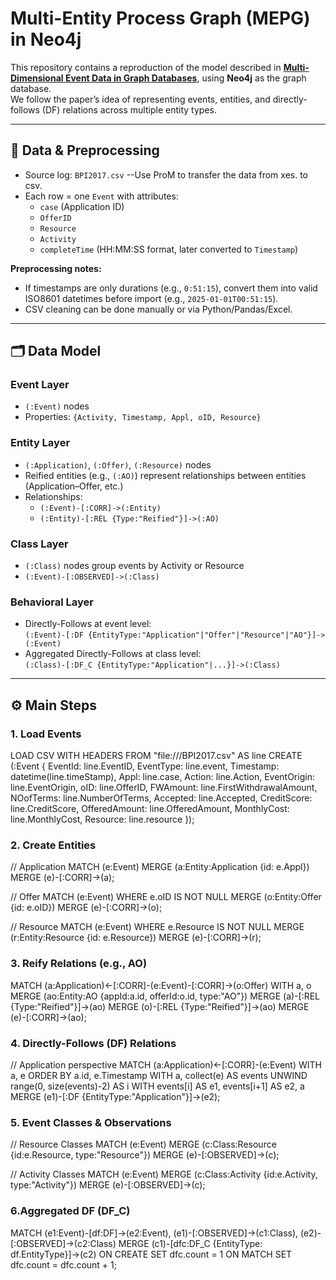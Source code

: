 # Multi-Entity Process Graph (MEPG) in Neo4j

This repository contains a reproduction of the model described in **[Multi-Dimensional Event Data in Graph Databases](https://link.springer.com/10.1007/s13740-021-00122-1)**, using **Neo4j** as the graph database.  
We follow the paper’s idea of representing events, entities, and directly-follows (DF) relations across multiple entity types.

---

## 🔎 Data & Preprocessing
- Source log: `BPI2017.csv`  --Use ProM to transfer the data from xes. to csv.
- Each row = one `Event` with attributes:
  - `case` (Application ID)
  - `OfferID`
  - `Resource`
  - `Activity`
  - `completeTime` (HH:MM:SS format, later converted to `Timestamp`)

**Preprocessing notes:**
- If timestamps are only durations (e.g., `0:51:15`), convert them into valid ISO8601 datetimes before import (e.g., `2025-01-01T00:51:15`).
- CSV cleaning can be done manually or via Python/Pandas/Excel.

---

## 🗂 Data Model

### Event Layer
- `(:Event)` nodes  
- Properties: `{Activity, Timestamp, Appl, oID, Resource}`  

### Entity Layer
- `(:Application)`, `(:Offer)`, `(:Resource)` nodes  
- Reified entities (e.g., `(:AO)`) represent relationships between entities (Application–Offer, etc.)  
- Relationships:
  - `(:Event)-[:CORR]->(:Entity)`  
  - `(:Entity)-[:REL {Type:"Reified"}]->(:AO)`  

### Class Layer
- `(:Class)` nodes group events by Activity or Resource  
- `(:Event)-[:OBSERVED]->(:Class)`  

### Behavioral Layer
- Directly-Follows at event level:  
  `(:Event)-[:DF {EntityType:"Application"|"Offer"|"Resource"|"AO"}]->(:Event)`  
- Aggregated Directly-Follows at class level:  
  `(:Class)-[:DF_C {EntityType:"Application"|...}]->(:Class)`

---

## ⚙️ Main Steps

### 1. Load Events

LOAD CSV WITH HEADERS FROM "file:///BPI2017.csv" AS line
CREATE (:Event {
  EventId: line.EventID,
  EventType: line.event,
  Timestamp: datetime(line.timeStamp),
  Appl: line.case,
  Action: line.Action,
  EventOrigin: line.EventOrigin,
  oID: line.OfferID,
  FWAmount: line.FirstWithdrawalAmount,
  NOofTerms: line.NumberOfTerms,
  Accepted: line.Accepted,
  CreditScore: line.CreditScore,
  OfferedAmount: line.OfferedAmount,
  MonthlyCost: line.MonthlyCost,
  Resource: line.resource 
});
### 2. Create Entities

// Application
MATCH (e:Event)
MERGE (a:Entity:Application {id: e.Appl})
MERGE (e)-[:CORR]->(a);

// Offer
MATCH (e:Event)
WHERE e.oID IS NOT NULL
MERGE (o:Entity:Offer {id: e.oID})
MERGE (e)-[:CORR]->(o);

// Resource
MATCH (e:Event)
WHERE e.Resource IS NOT NULL
MERGE (r:Entity:Resource {id: e.Resource})
MERGE (e)-[:CORR]->(r);

### 3. Reify Relations (e.g., AO)

MATCH (a:Application)<-[:CORR]-(e:Event)-[:CORR]->(o:Offer)
WITH a, o
MERGE (ao:Entity:AO {appId:a.id, offerId:o.id, type:"AO"})
MERGE (a)-[:REL {Type:"Reified"}]->(ao)
MERGE (o)-[:REL {Type:"Reified"}]->(ao)
MERGE (e)-[:CORR]->(ao);


### 4. Directly-Follows (DF) Relations

// Application perspective
MATCH (a:Application)<-[:CORR]-(e:Event)
WITH a, e ORDER BY a.id, e.Timestamp
WITH a, collect(e) AS events
UNWIND range(0, size(events)-2) AS i
WITH events[i] AS e1, events[i+1] AS e2, a
MERGE (e1)-[:DF {EntityType:"Application"}]->(e2);

### 5. Event Classes & Observations

// Resource Classes
MATCH (e:Event)
MERGE (c:Class:Resource {id:e.Resource, type:"Resource"})
MERGE (e)-[:OBSERVED]->(c);

// Activity Classes
MATCH (e:Event)
MERGE (c:Class:Activity {id:e.Activity, type:"Activity"})
MERGE (e)-[:OBSERVED]->(c);

### 6.Aggregated DF (DF_C)

MATCH (e1:Event)-[df:DF]->(e2:Event),
      (e1)-[:OBSERVED]->(c1:Class),
      (e2)-[:OBSERVED]->(c2:Class)
MERGE (c1)-[dfc:DF_C {EntityType: df.EntityType}]->(c2)
ON CREATE SET dfc.count = 1
ON MATCH SET dfc.count = dfc.count + 1;




